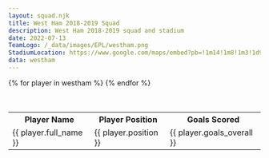 ```yaml
---
layout: squad.njk
title: West Ham 2018-2019 Squad
description: West Ham 2018-2019 squad and stadium
date: 2022-07-13
TeamLogo: /_data/images/EPL/westham.png
StadiumLocation: https://www.google.com/maps/embed?pb=!1m14!1m8!1m3!1d9926.440690582334!2d-0.0166037!3d51.5387095!3m2!1i1024!2i768!4f13.1!3m3!1m2!1s0x0%3A0xe7fca44605b6ce94!2sLondon%20Stadium!5e0!3m2!1sen!2sza!4v1657777751985!5m2!1sen!2sza
data: westham
---
```


<table class="table" style="margin-left:auto;margin-right:auto;margin-top:10%;">
<tr>
<th>Player Name</th><th>Player Position</th><th>Goals Scored</th>
</tr>
{% for player in westham %}
<tr>
<td>{{ player.full_name }}</td><td>{{ player.position }}</td><td>{{ player.goals_overall }}
</tr>
{% endfor %}
</table>